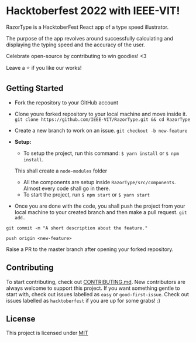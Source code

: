 
# Hacktoberfest 2022 with IEEE-VIT!

RazorType is a HacktoberFest React app of a type speed illustrator.

The purpose of the app revolves around successfully calculating and displaying the typing speed and the accuracy of the user.

Celebrate open-source by contributing to win goodies! <3

Leave a ⭐ if you like our works!
## Getting Started
* Fork the repository to your GitHub account
* Clone youre forked repository to your local machine and move inside it.
```git clone https://github.com/IEEE-VIT/RazorType.git && cd RazorType```
* Create a new branch to work on an issue.
```git checkout -b new-feature```
* **Setup:**
    * To setup the project, run this command:
    ```$ yarn install```
    or
    `$ npm install`.

    This shall create a ```node-modules``` folder
    * All the components are setup inside ```RazorType/src/components```. Almost every code shall go in there.
    * To start the project, run ```$ npm start``` or ```$ yarn start``` 
* Once you are done with the code, you shall push the project from your local machine to your created branch and then make a pull request.
```git add.```

```git commit -m "A short description about the feature."```

```push origin <new-feature>```

Raise a PR to the master branch after opening your forked repository.

## Contributing
To start contributing, check out [CONTRIBUTING.md](). New contributors are always welcome to support this project. If you want something gentle to start with, check out issues labelled as `easy` or `good-first-issue`. Check out issues labelled as `hacktoberfest` if you are up for some grabs! :)

## License
This project is licensed under [MIT]()
